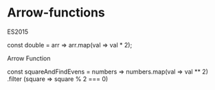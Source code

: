 # Arrow-functions


ES2015

const double = arr => arr.map(val => val * 2);




Arrow Function


const squareAndFindEvens = numbers => numbers.map(val => val ** 2) .filter (square => square % 2 === 0)
